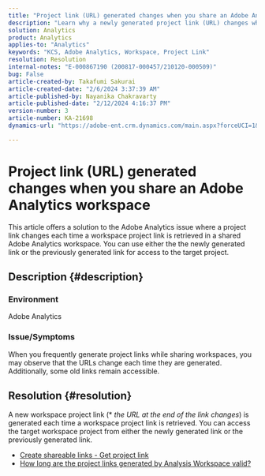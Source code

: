 ```yaml
---
title: "Project link (URL) generated changes when you share an Adobe Analytics workspace"
description: "Learn why a newly generated project link (URL) changes when you share an Adobe Analytics workspace. You may use either the old link or the new link for access."
solution: Analytics
product: Analytics
applies-to: "Analytics"
keywords: "KCS, Adobe Analytics, Workspace, Project Link"
resolution: Resolution
internal-notes: "E-000867190 (200817-000457/210120-000509)"
bug: False
article-created-by: Takafumi Sakurai
article-created-date: "2/6/2024 3:37:39 AM"
article-published-by: Nayanika Chakravarty
article-published-date: "2/12/2024 4:16:37 PM"
version-number: 3
article-number: KA-21698
dynamics-url: "https://adobe-ent.crm.dynamics.com/main.aspx?forceUCI=1&pagetype=entityrecord&etn=knowledgearticle&id=a50b240d-a1c4-ee11-9079-6045bd0067ea"

---
```

# Project link (URL) generated changes when you share an Adobe Analytics workspace


This article offers a solution to the Adobe Analytics issue where a project link changes each time a workspace project link is retrieved in a shared Adobe Analytics workspace. You can use either the the newly generated link or the previously generated link for access to the target project.

## Description {#description}


### Environment

Adobe Analytics

### Issue/Symptoms

When you frequently generate project links while sharing workspaces, you may observe that the URLs change each time they are generated. Additionally, some old links remain accessible.


## Resolution {#resolution}


A new workspace project link (\* *the URL at the end of the link changes*) is generated each time a workspace project link is retrieved. You can access the target workspace project from either the newly generated link or the previously generated link.

- [Create shareable links - Get project link](https://experienceleague.adobe.com/docs/analytics/analyze/analysis-workspace/curate-share/shareable-links.html)
- [How long are the project links generated by Analysis Workspace valid?](https://experienceleague.adobe.com/docs/experience-cloud-kcs/kbarticles/KA-21274.html)

